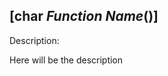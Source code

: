<!--  
Created By: Edwin Serna
Date Create: 03/24/2024
Date Edited: 03/24/2024
 -->
 ## [char *Function Name*()]
 Description:
 
 Here will be the description
